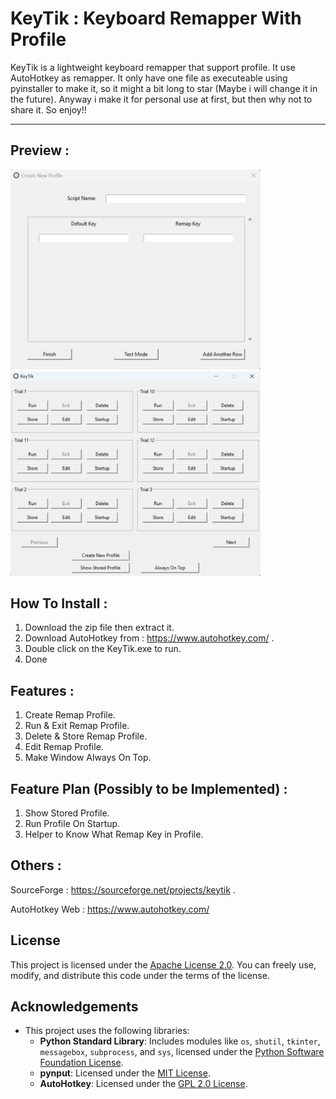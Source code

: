 # KeyTik : Keyboard Remapper With Profile
  KeyTik is a lightweight keyboard remapper that support profile. It use AutoHotkey as remapper.
It only have one file as executeable using pyinstaller to make it, so it might a bit long to 
star (Maybe i will change it in the future). Anyway i make it for personal use at first, but then 
why not to share it. So enjoy!!

------------------------------------------------------------------------------------------------------------------------------------------------------------------------------

## Preview :

<img src="_internal/Picture/Create Profile Preview.png" alt="Main Preview" width="400" />
<img src="_internal/Picture/Main Preview.png" alt="/Create Profile Preview" width="400" />


## How To Install :
1. Download the zip file then extract it.
2. Download AutoHotkey from : https://www.autohotkey.com/ .
3. Double click on the KeyTik.exe to run.
4. Done


## Features :
1. Create Remap Profile.
2. Run & Exit Remap Profile.
3. Delete & Store Remap Profile.
4. Edit Remap Profile.
5. Make Window Always On Top.


## Feature Plan (Possibly to be Implemented) :
1. Show Stored Profile.
2. Run Profile On Startup.
3. Helper to Know What Remap Key in Profile.


## Others :
SourceForge : https://sourceforge.net/projects/keytik .

AutoHotkey Web :
https://www.autohotkey.com/


## License

This project is licensed under the [Apache License 2.0](http://www.apache.org/licenses/LICENSE-2.0). You can freely use, modify, and distribute this code under the terms of the license.


## Acknowledgements
- This project uses the following libraries:
  - **Python Standard Library**: Includes modules like `os`, `shutil`, `tkinter`, `messagebox`, `subprocess`, and `sys`, licensed under the [Python Software Foundation License](https://docs.python.org/3/license.html).
  - **pynput**: Licensed under the [MIT License](https://github.com/moses-palmer/pynput/blob/master/COPYING.LGPL).
  - **AutoHotkey**: Licensed under the [GPL 2.0 License](https://github.com/AutoHotkey/AutoHotkey/blob/alpha/license.txt).
